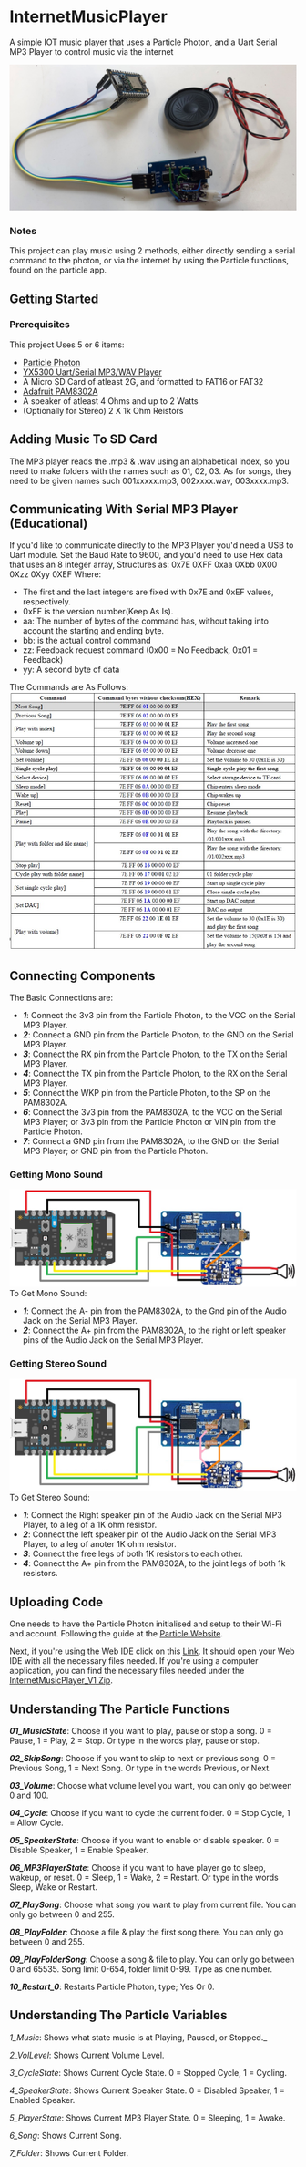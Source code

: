 # InternetMusicPlayer
A simple IOT music player that uses a Particle Photon, and a Uart Serial MP3 Player to control music via the internet

<img src="Images/FullSystem.jpg">

### Notes
This project can play music using 2 methods, either directly sending a serial command to the photon, 
or via the internet by using the Particle functions, found on the particle app.

## Getting Started
### Prerequisites
This project Uses 5 or 6 items:
- [Particle Photon](https://docs.particle.io/photon/)
- [YX5300 Uart/Serial MP3/WAV Player](https://www.dx.com/p/uart-control-serial-mp3-music-player-module-for-arduino-avr-arm-pic-blue-silver-2045959.html#.XxFjpG5FyUl)
- A Micro SD Card of atleast 2G, and formatted to FAT16 or FAT32
- [Adafruit PAM8302A](https://www.adafruit.com/product/2130)
- A speaker of atleast 4 Ohms and up to 2 Watts
- (Optionally for Stereo) 2 X 1k Ohm Reistors

## Adding Music To SD Card
The MP3 player reads the .mp3 & .wav using an alphabetical index, so you need to make folders with the
names such as 01, 02, 03. As for songs, they need to be given names such 001xxxxx.mp3, 002xxxx.wav, 003xxxx.mp3.

## Communicating With Serial MP3 Player (Educational)
If you'd like to communicate directly to the MP3 Player you'd need a USB to Uart module. Set the Baud Rate to 9600, and you'd need to use Hex data that uses an 8 integer array,
Structures as: 0x7E 0XFF 0xaa 0Xbb 0X00 0Xzz 0Xyy 0XEF
Where:
- The first and the last integers are fixed with 0x7E and 0xEF values, respectively.
- 0xFF is the version number(Keep As Is).
- aa: The number of bytes of the command has, without taking into account the starting and ending byte.
- bb: is the actual control command
- zz: Feedback request command (0x00 = No Feedback, 0x01 = Feedback)
- yy: A second byte of data

The Commands are As Follows:
<img src="Images/CommandCodes.jpg">

## Connecting Components
The Basic Connections are:
- **_1_**: Connect the 3v3 pin from the Particle Photon, to the VCC on the Serial MP3 Player.
- **_2_**: Connect a GND pin from the Particle Photon, to the GND on the Serial MP3 Player.
- **_3_**: Connect the RX pin from the Particle Photon, to the TX on the Serial MP3 Player.
- **_4_**: Connect the TX pin from the Particle Photon, to the RX on the Serial MP3 Player.
- **_5_**: Connect the WKP pin from the Particle Photon, to the SP on the PAM8302A.
- **_6_**: Connect the 3v3 pin from the PAM8302A, to the VCC on the Serial MP3 Player; or 3v3 pin from the Particle Photon or VIN pin from the Particle Photon.
- **_7_**: Connect a GND pin from the PAM8302A, to the GND on the Serial MP3 Player; or GND pin from the Particle Photon.

### Getting Mono Sound
<img src="Images/MonoSound.jpg">
To Get Mono Sound:

- **_1_**: Connect the A- pin from the PAM8302A, to the Gnd pin of the Audio Jack on the Serial MP3 Player. 
- **_2_**: Connect the A+ pin from the PAM8302A, to the right or left speaker pins of the Audio Jack on the Serial MP3 Player. 

### Getting Stereo Sound
<img src="Images/StereoSound.jpg">
To Get Stereo Sound:

- **_1_**: Connect the Right speaker pin of the Audio Jack on the Serial MP3 Player, to a leg of a 1K ohm resistor. 
- **_2_**: Connect the left speaker pin of the Audio Jack on the Serial MP3 Player, to a leg of anoter 1K ohm resistor.
- **_3_**: Connect the free legs of both 1K resistors to each other. 
- **_4_**: Connect the A+ pin from the PAM8302A, to the joint legs of both 1k resistors. 

## Uploading Code
One needs to have the Particle Photon initialised and setup to their Wi-Fi and account. Following the guide at the [Particle Website](https://docs.particle.io/quickstart/photon/).

Next, if you're using the Web IDE click on this [Link](https://go.particle.io/shared_apps/5f118e1afb925e0008ff4b5a). It should open your Web IDE with all the necessary files needed.
If you're using a computer application, you can find the necessary files needed under the [InternetMusicPlayer_V1 Zip](https://github.com/saifsabban/InternetMusicPlayer/tree/master/InternetMusicPlayer_V1).

## Understanding The Particle Functions

**_01_MusicState_**: Choose if you want to play, pause or stop a song. 0 = Pause, 1 = Play, 2 = Stop. Or type in the words play, pause or stop.

**_02_SkipSong_**: Choose if you want to skip to next or previous song. 0 = Previous Song, 1 = Next Song. Or type in the words Previous, or Next.

**_03_Volume_**: Choose what volume level you want, you can only go between 0 and 100.

**_04_Cycle_**: Choose if you want to cycle the current folder. 0 = Stop Cycle, 1 = Allow Cycle.

**_05_SpeakerState_**: Choose if you want to enable or disable speaker. 0 = Disable Speaker, 1 = Enable Speaker.

**_06_MP3PlayerState_**: Choose if you want to have player go to sleep, wakeup, or reset. 0 = Sleep, 1 = Wake, 2 = Restart. Or type in the words Sleep, Wake or Restart.

**_07_PlaySong_**: Choose what song you want to play from current file. You can only go between 0 and 255.

**_08_PlayFolder_**: Choose a file & play the first song there. You can only go between 0 and 255.

**_09_PlayFolderSong_**: Choose a song & file to play. You can only go between 0 and 65535. Song limit 0-654, folder limit 0-99. Type as one number.

**_10_Restart_0_**: Restarts Particle Photon, type; Yes Or 0.


## Understanding The Particle Variables

_1_Music_: Shows what state music is at Playing, Paused, or Stopped._

_2_VolLevel_: Shows Current Volume Level.

_3_CycleState_: Shows Current Cycle State. 0 = Stopped Cycle, 1 = Cycling.

_4_SpeakerState_: Shows Current Speaker State. 0 = Disabled Speaker, 1 = Enabled Speaker.

_5_PlayerState_: Shows Current MP3 Player State. 0 = Sleeping, 1 = Awake.

_6_Song_: Shows Current Song.

_7_Folder_: Shows Current Folder.
